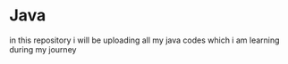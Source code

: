 # Java
in this repository i will be uploading all my java codes which i am learning during my journey
